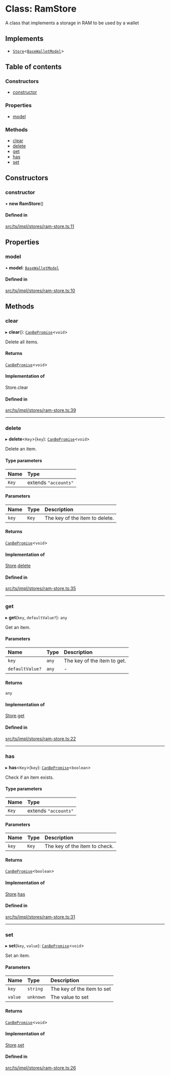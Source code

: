# Class: RamStore

A class that implements a storage in RAM to be used by a wallet

## Implements

- [`Store`](../interfaces/Store.md)<[`BaseWalletModel`](../interfaces/BaseWalletModel.md)\>

## Table of contents

### Constructors

- [constructor](RamStore.md#constructor)

### Properties

- [model](RamStore.md#model)

### Methods

- [clear](RamStore.md#clear)
- [delete](RamStore.md#delete)
- [get](RamStore.md#get)
- [has](RamStore.md#has)
- [set](RamStore.md#set)

## Constructors

### constructor

• **new RamStore**()

#### Defined in

[src/ts/impl/stores/ram-store.ts:11](https://gitlab.com/i3-market/code/wp3/t3.2/i3m-wallet-monorepo/-/blob/fae3dd4/packages/base-wallet/src/ts/impl/stores/ram-store.ts#L11)

## Properties

### model

• **model**: [`BaseWalletModel`](../interfaces/BaseWalletModel.md)

#### Defined in

[src/ts/impl/stores/ram-store.ts:10](https://gitlab.com/i3-market/code/wp3/t3.2/i3m-wallet-monorepo/-/blob/fae3dd4/packages/base-wallet/src/ts/impl/stores/ram-store.ts#L10)

## Methods

### clear

▸ **clear**(): [`CanBePromise`](../API.md#canbepromise)<`void`\>

Delete all items.

#### Returns

[`CanBePromise`](../API.md#canbepromise)<`void`\>

#### Implementation of

Store.clear

#### Defined in

[src/ts/impl/stores/ram-store.ts:39](https://gitlab.com/i3-market/code/wp3/t3.2/i3m-wallet-monorepo/-/blob/fae3dd4/packages/base-wallet/src/ts/impl/stores/ram-store.ts#L39)

___

### delete

▸ **delete**<`Key`\>(`key`): [`CanBePromise`](../API.md#canbepromise)<`void`\>

Delete an item.

#### Type parameters

| Name | Type |
| :------ | :------ |
| `Key` | extends ``"accounts"`` |

#### Parameters

| Name | Type | Description |
| :------ | :------ | :------ |
| `key` | `Key` | The key of the item to delete. |

#### Returns

[`CanBePromise`](../API.md#canbepromise)<`void`\>

#### Implementation of

[Store](../interfaces/Store.md).[delete](../interfaces/Store.md#delete)

#### Defined in

[src/ts/impl/stores/ram-store.ts:35](https://gitlab.com/i3-market/code/wp3/t3.2/i3m-wallet-monorepo/-/blob/fae3dd4/packages/base-wallet/src/ts/impl/stores/ram-store.ts#L35)

___

### get

▸ **get**(`key`, `defaultValue?`): `any`

Get an item.

#### Parameters

| Name | Type | Description |
| :------ | :------ | :------ |
| `key` | `any` | The key of the item to get. |
| `defaultValue?` | `any` | - |

#### Returns

`any`

#### Implementation of

[Store](../interfaces/Store.md).[get](../interfaces/Store.md#get)

#### Defined in

[src/ts/impl/stores/ram-store.ts:22](https://gitlab.com/i3-market/code/wp3/t3.2/i3m-wallet-monorepo/-/blob/fae3dd4/packages/base-wallet/src/ts/impl/stores/ram-store.ts#L22)

___

### has

▸ **has**<`Key`\>(`key`): [`CanBePromise`](../API.md#canbepromise)<`boolean`\>

Check if an item exists.

#### Type parameters

| Name | Type |
| :------ | :------ |
| `Key` | extends ``"accounts"`` |

#### Parameters

| Name | Type | Description |
| :------ | :------ | :------ |
| `key` | `Key` | The key of the item to check. |

#### Returns

[`CanBePromise`](../API.md#canbepromise)<`boolean`\>

#### Implementation of

[Store](../interfaces/Store.md).[has](../interfaces/Store.md#has)

#### Defined in

[src/ts/impl/stores/ram-store.ts:31](https://gitlab.com/i3-market/code/wp3/t3.2/i3m-wallet-monorepo/-/blob/fae3dd4/packages/base-wallet/src/ts/impl/stores/ram-store.ts#L31)

___

### set

▸ **set**(`key`, `value`): [`CanBePromise`](../API.md#canbepromise)<`void`\>

Set an item.

#### Parameters

| Name | Type | Description |
| :------ | :------ | :------ |
| `key` | `string` | The key of the item to set |
| `value` | `unknown` | The value to set |

#### Returns

[`CanBePromise`](../API.md#canbepromise)<`void`\>

#### Implementation of

[Store](../interfaces/Store.md).[set](../interfaces/Store.md#set)

#### Defined in

[src/ts/impl/stores/ram-store.ts:26](https://gitlab.com/i3-market/code/wp3/t3.2/i3m-wallet-monorepo/-/blob/fae3dd4/packages/base-wallet/src/ts/impl/stores/ram-store.ts#L26)
